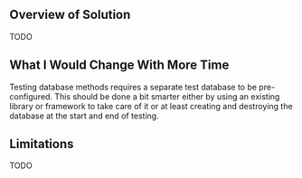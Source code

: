 Overview of Solution
--------------------

TODO

What I Would Change With More Time
----------------------------------



Testing database methods requires a separate test database to be pre-configured. This should be done a bit smarter 
either by using an existing library or framework to take care of it or at least creating and destroying the database at 
the start and end of testing.

Limitations
-----------

TODO